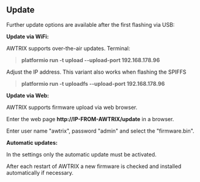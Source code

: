 ## **Update**

Further update options are available after the first flashing via USB:

**Update via WiFi:**

AWTRIX supports over-the-air updates. Terminal:
> **platformio run -t upload --upload-port 192.168.178.96**

Adjust the IP address. 
This variant also works when flashing the SPIFFS 
> **platformio run -t uploadfs --upload-port 192.168.178.96**

**Update via Web:**

AWTRIX supports firmware upload via web browser.

Enter the web page **http://IP-FROM-AWTRIX/update** in a browser.

Enter user name "awtrix", password "admin" and select the "firmware.bin".


**Automatic updates:**

In the settings only the automatic update must be activated.

After each restart of AWTRIX a new firmware is checked and installed automatically if necessary.
